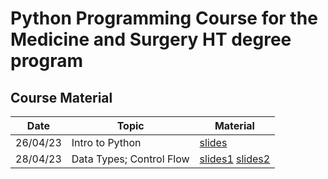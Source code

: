# Python Programming Course for the Medicine and Surgery HT degree program

## Course Material
**Date** | **Topic** | **Material** |
---------|-----------|--------------|
26/04/23 | Intro to Python | [slides](./slides/00_intro.pdf)
28/04/23 | Data Types; Control Flow | [slides1](./slides/01_data_types.pdf) [slides2](./slides/02_control_flow.pdf)